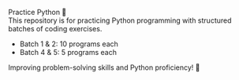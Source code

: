 Practice Python 🐍  
This repository is for practicing Python programming with structured batches of coding exercises.  

- Batch 1 & 2: 10 programs each  
- Batch 4 & 5: 5 programs each  

Improving problem-solving skills and Python proficiency! 🚀
